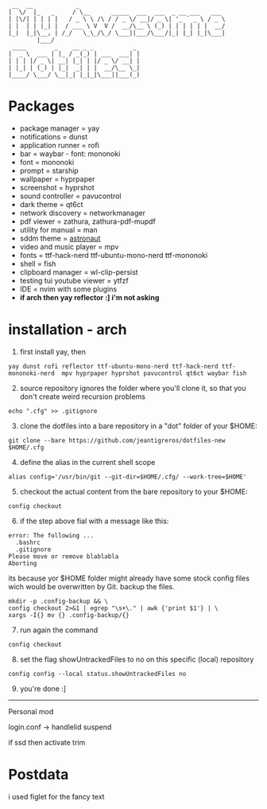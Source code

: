```
 __  __            _
|  \/  |_   _     / \__      _____  ___  ___  _ __ ___   ___
| |\/| | | | |   / _ \ \ /\ / / _ \/ __|/ _ \| '_ ` _ \ / _ \
| |  | | |_| |  / ___ \ V  V /  __/\__ \ (_) | | | | | |  __/
|_|  |_|\__, | /_/   \_\_/\_/ \___||___/\___/|_| |_| |_|\___|
        |___/
 ____        _    __ _ _           _
|  _ \  ___ | |_ / _(_) | ___  ___| |
| | | |/ _ \| __| |_| | |/ _ \/ __| |
| |_| | (_) | |_|  _| | |  __/\__ \_|
|____/ \___/ \__|_| |_|_|\___||___(_)

```

# Packages

- package manager = yay
- notifications = dunst
- application runner = rofi
- bar = waybar - font: mononoki
- font = mononoki
- prompt = starship
- wallpaper = hyprpaper
- screenshot = hyprshot
- sound controller = pavucontrol
- dark theme = qt6ct
- network discovery = networkmanager
- pdf viewer = zathura, zathura-pdf-mupdf
- utility for manual = man
- sddm theme = [astronaut](https://github.com/Keyitdev/sddm-astronaut-theme)
- video and music player = mpv
- fonts = ttf-hack-nerd ttf-ubuntu-mono-nerd ttf-mononoki
- shell = fish
- clipboard manager = wl-clip-persist
- testing tui youtube viewer = ytfzf
- IDE = nvim with some plugins
- **if arch then yay reflector :] i'm not asking**

# installation - arch

1. first install yay, then

```
yay dunst rofi reflector ttf-ubuntu-mono-nerd ttf-hack-nerd ttf-mononoki-nerd  mpv hyprpaper hyprshot pavucontrol qt6ct waybar fish
```

2. source repository ignores the folder where you'll clone it, so that you don't create weird recursion problems

```
echo ".cfg" >> .gitignore
```

3. clone the dotfiles into a bare repository in a "dot" folder of your $HOME:

```
git clone --bare https://github.com/jeantigreros/dotfiles-new $HOME/.cfg
```

4. define the alias in the current shell scope

```
alias config='/usr/bin/git --git-dir=$HOME/.cfg/ --work-tree=$HOME'
```

5. checkout the actual content from the bare repository to your $HOME:

```
config checkout
```

6. if the step above fial with a message like this:

```
error: The following ...
  .bashrc
  .gitignore
Please move or remove blablabla
Aborting
```

its because yor $HOME folder might already have some stock config files wich would be overwritten by Git. backup the files.

```
mkdir -p .config-backup && \
config checkout 2>&1 | egrep "\s+\." | awk {'print $1'} | \
xargs -I{} mv {} .config-backup/{}
```

7. run again the command

```
config checkout
```

8. set the flag showUntrackedFiles to no on this specific (local) repository

```
config config --local status.showUntrackedFiles no
```

9. you're done :]

---

Personal mod

login.conf -> handlelid suspend

if ssd then activate trim

# Postdata

i used figlet for the fancy text
